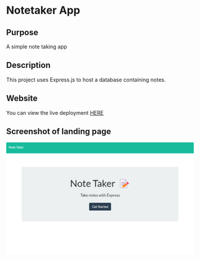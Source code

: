 # Notetaker App

## Purpose
A simple note taking app

## Description
This project uses Express.js to host a database containing notes. 

## Website
You can view the live deployment [HERE](https://expressjs-notetaker-app.herokuapp.com/)

## Screenshot of landing page
![Full page screenshot](public/assets/images/full-page-screenshot.png)
